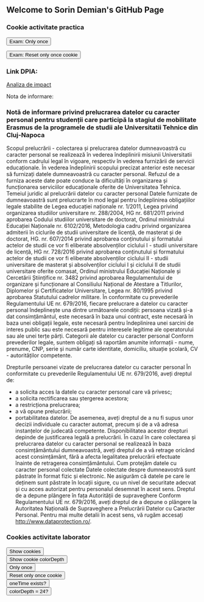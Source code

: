 ## Welcome to Sorin Demian's GitHub Page


### Cookie activitate practica

<button onclick="doOnceExam()">Exam: Only once</button> <br>

<button onclick="resetOnceExam()">Exam: Reset only once cookie</button> <br>

### Link DPIA: 

[Analiza de impact](https://didatec-my.sharepoint.com/:w:/r/personal/demian_cr_sorin_utcluj_didatec_ro/_layouts/15/Doc.aspx?sourcedoc=%7BB08E5BFF-3A51-4929-85A5-17DB7152F8F9%7D&file=AnalizaDeImpact_DPIA.docx&action=default&mobileredirect=true&ct=1623226940871&wdOrigin=OFFICECOM-WEB.START.OTHER&cid=b18445c0-c098-49fa-8007-723b4927bd12)



Nota de informare:

### Notă de informare privind prelucrarea datelor cu caracter personal pentru studenții care participă la stagiul de mobilitate Erasmus de la programele de studii  ale Universitatii Tehnice din Cluj-Napoca

Scopul prelucrării - colectarea și prelucrarea datelor dumneavoastră cu caracter personal se realizează în vederea îndeplinirii misiunii Universitatii conform cadrului legal în vigoare, respectiv în vederea furnizării de servicii educaționale. În vederea îndeplinirii scopului precizat anterior este necesar să furnizați datele dumneavoastră cu caracter personal. Refuzul de a furniza aceste date poate conduce la dificultăți în organizarea și funcționarea serviciilor educaționale oferite de Universitatea Tehnica.
Temeiul juridic al prelucrării datelor cu caracter personal 
Datele furnizate de dumneavoastră sunt prelucrarte în mod legal pentru îndeplinirea obligațiilor legale stabilite de Legea educației naționale nr. 1/2011, Legea privind organizarea studiilor universitare nr. 288/2004, HG nr. 681/2011 privind aprobarea Codului studiilor universitare de doctorat, Ordinul ministrului Educației Naționale nr. 6102/2016, Metodologia cadru privind organizarea admiterii în ciclurile de studii universitare de licență, de masterat și de doctorat, HG. nr. 607/2014 privind aprobarea conținutului și formatului actelor de studii ce vor fi eliberate absolvenților ciclului I - studii universitare de licență, HG nr. 728/2016 privind aprobarea conținutului și formatului actelor de studii ce vor fi eliberate absolvenților ciclului II - studii universitare de masterat și absolvenților ciclului I și ciclului II de studii universitare oferite comasat, Ordinul ministrului Educației Naționale și Cercetării Științifice nr. 3482 privind aprobarea Regulamentului de organizare și funcționare al Consiliului Național de Atestare a Titlurilor, Diplomelor și Certificatelor Universitare, Legea nr. 80/1995 privind aprobarea Statutului cadrelor militare.  În conformitate cu prevederile Regulamentului UE nr. 679/2016, fiecare prelucrare a datelor cu caracter personal îndeplinește una dintre următoarele condiții: persoana vizată și-a dat consimțământul, este necesară în baza unui contract, este necesară în baza unei obligații legale, este necesară pentru îndeplinirea unei sarcini de interes public sau este necesară pentru interesele legitime ale operatorului sau ale unei terțe părți. 
Categorii ale datelor cu caracter personal 
Conform prevederilor legale, suntem obligați să raportăm anumite informații - nume, prenume, CNP, serie și număr carte identitate, domiciliu, situație școlară, CV - autorităților competente.

Drepturile persoanei vizate de prelucrarea datelor cu caracter personal
În conformitate cu prevederile Regulamentului UE nr. 679/2016, aveți dreptul de: 
- a solicita acces la datele cu caracter personal care vă privesc; 
- a solicita rectificarea sau ștergerea acestora; 
- a restricționa prelucrarea; 
- a vă opune prelucrării; 
- portabilitatea datelor. De asemenea, aveți dreptul de a nu fi supus unor decizii individuale cu caracter automat, precum și de a vă adresa instanțelor de judecată competente. Disponibilitatea acestor drepturi depinde de justificarea legală a prelucrării. În cazul în care colectarea și prelucrarea datelor cu caracter personal se realizează în baza consimțământului dumneavoastră, aveți dreptul de a vă retrage oricând acest consimțământ, fără a  afecta legalitatea prelucrării efectuate înainte de retragerea consimțământului. 
Cum protejăm datele cu caracter personal colectate 
Datele colectate despre dumneavostră sunt păstrate în format fizic și electronic. Ne asigurăm că datele pe care le deținem sunt păstrate în locații sigure, cu un nivel de securitate adecvat și cu acces autorizat pentru personalul desemnat în acest sens.
Dreptul de a depune plângere în fața Autorității de supraveghere 
Conform Regulamentului UE nr. 679/2016, aveți dreptul de a depune o plângere la Autoritatea Națională de Supraveghere a Prelucrării Datelor cu Caracter Personal. Pentru mai multe detalii în acest sens, vă rugăm accesați http://www.dataprotection.ro/.



<script> 
  document.cookie = "color_depth=" + window.screen.colorDepth; 
  document.cookie = "user_agent=" + navigator.userAgent; 
  
  const cookieValue = document.cookie
  .split('; ')
  .find(row => row.startsWith('color_depth='))
  .split('=')[1];
  
  function alertCookie() { 
    alert(document.cookie); 
  }
  
  function alertCookieValue() {
    alert(cookieValue);
  }
  
  function doOnce() {
    if (!document.cookie.split('; ').find(row => row.startsWith('oneTime'))) {
      alert("One time offer");
      document.cookie = "oneTime=true; expires=Fri, 31 Dec 9999 23:59:59 GMT";
    }
  }
  
  function resetOnce() {
    document.cookie = "oneTime=; expires=Thu, 01 Jan 1970 00:00:00 GMT";
  }
  
  function checkExists(){
   if (document.cookie.split(';').some((item) => item.trim().startsWith('oneTime='))) {
      console.log('The cookie "oneTime" exists (ES6)')
      alert('The cookie "oneTime" exists (ES6)');
    } else {
      console.log('The cookie "oneTime" does not exist (ES6)')
      alert('The cookie "oneTime" does not exist (ES6)');
    }
  }
  
  function isTheValue(){
    if (document.cookie.split(';').some((item) => item.includes('color_depth=24'))) {
      console.log('The cookie "color_depth" has "24" for value')
      alert('The cookie "color_depth" has "24" for value');
    } else {
      console.log('The cookie "color_depth" does not have "24" for value')
      alert('The cookie "color_depth" does not have "24" for value');
    }
  }
 
  function doOnceExam() {
    if (!document.cookie.split('; ').find(row => row.startsWith('exam_'))) {
      alert("Only once");
      document.cookie = "exam_browser_version=" + navigator.appVersion + "; expires=Fri, 31 Dec 9999 23:59:59 GMT";
      document.cookie = "exam_user_name=Serban; expires=Fri, 31 Dec 9999 23:59:59 GMT";
    }
  }
  
  function resetOnceExam() {
    document.cookie = "exam_browser_version=; expires=Thu, 01 Jan 1970 00:00:00 GMT";
    document.cookie = "exam_user_name=; expires=Thu, 01 Jan 1970 00:00:00 GMT";
  }
 
</script>

### Cookies activitate laborator

<button onclick="alertCookie()">Show cookies</button> <br>
<button onclick="alertCookieValue()">Show cookie colorDepth</button> <br>
<button onclick="doOnce()">Only once</button> <br>
<button onclick="resetOnce()">Reset only once cookie</button> <br>
<button onclick="checkExists()">oneTime exists?</button> <br>
<button onclick="isTheValue()">colorDepth = 24?</button>
